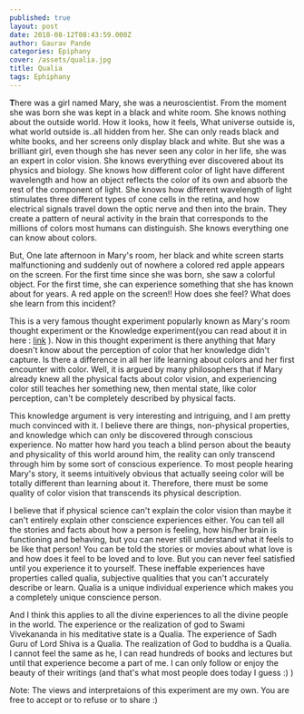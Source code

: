 ```yaml
---
published: true
layout: post
date: 2018-08-12T08:43:59.000Z
author: Gaurav Pande
categories: Epiphany
cover: /assets/qualia.jpg
title: Qualia
tags: Ephiphany
---
```



**T**here was a girl named Mary, she was a neuroscientist. From the moment she was born she was kept in a black and white room. She knows nothing about the outside world. How it looks, how it
feels, What universe outside is, what world outside is..all hidden from her. She can only reads black and white books, and her screens only display black and white. But she was a brilliant girl, even though she has never seen any color in her life, she was an expert in color vision. She knows everything ever discovered about its physics and biology. She knows how different color of light have different wavelength and how an object reflects the color of its own and absorb the rest of the component of light. She knows how different wavelength of light stimulates three different types of cone cells in the retina, and how electrical signals travel down the optic nerve and then into the brain. They create a pattern of neural activity in the brain that corresponds to the millions of colors most humans can distinguish. She knows everything one can know about colors.



But, One late afternoon in Mary's room, her black and white screen starts malfunctioning and suddenly out of nowhere a colored red apple appears on the screen. For the first time since she was born, she saw a colorful object. For the first time, she can experience something that she has known about for years. A red apple on the screen!! How does she feel?  What does she learn from this incident?



This is a very famous thought experiment popularly known as Mary's room thought experiment or the Knowledge experiment(you can read about it in here : [link](https://en.wikipedia.org/wiki/Knowledge_argument) ). Now in this thought experiment is there anything that Mary doesn't know about the perception of color that her knowledge didn't capture. Is there a difference in all her life learning about colors and her first encounter with color. Well, it is argued by many philosophers that if Mary already knew all the physical facts about color vision, and experiencing color still teaches her something new, then mental state, like color perception, can't be completely described by physical facts.



This knowledge argument is very interesting and intriguing, and I am pretty much convinced with it. I believe there are things, non-physical properties, and knowledge which can only be discovered through conscious experience. No matter how hard you teach a blind person about the beauty and physicality of this world around him, the reality can only transcend through him by some sort of conscious experience. To most people hearing Mary's story, it seems intuitively obvious that actually seeing color will be totally different than learning about it. Therefore, there must be some quality of color vision that transcends its physical description.



I believe that if physical science can't explain the color vision than maybe it can't entirely explain other conscience experiences either. You can tell all the stories and facts about how a person is feeling, how his/her brain is functioning and behaving, but you can never still understand what it feels to be like that person! You can be told the stories or movies about what love is and how does it feel to be loved and to love. But you can never feel satisfied until you experience it to yourself. These ineffable experiences have properties called qualia, subjective qualities that you can't accurately describe or learn. Qualia is a unique individual experience which makes you a completely unique conscience person. 



And I think this applies to all the divine experiences to all the divine people in the world. The experience or the realization of god to Swami Vivekananda in his meditative state is a Qualia. The experience of Sadh Guru of Lord Shiva is a Qualia. The realization of God to buddha is a Qualia. I cannot feel the same as he, I can read hundreds of books and lectures but until that experience become a part of me. I can only follow or enjoy the beauty of their writings (and that's what most people does today I guess :) )



*N*ote: The views and interpretaions of this experiment are my own. You are free to accept or to refuse or to share :) 

